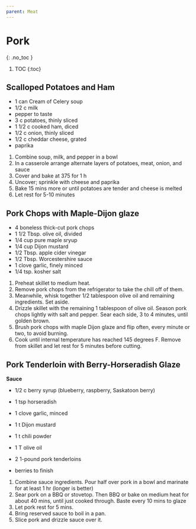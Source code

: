 ```yaml
---
parent: Meat
---
```


# Pork
{: .no_toc }

1. TOC
{:toc}

## Scalloped Potatoes and Ham

* 1 can Cream of Celery soup
* 1/2 c milk
* pepper to taste
* 3 c potatoes, thinly sliced
* 1 1/2 c cooked ham, diced
* 1/2 c onion, thinly sliced
* 1/2 c cheddar cheese, grated
* paprika

1. Combine soup, milk, and pepper in a bowl
2. In a casserole arrange alternate layers of potatoes, meat, onion, and sauce
3. Cover and bake at 375 for 1 h
4. Uncover; sprinkle with cheese and paprika
5. Bake 15 mins more or until potatoes are tender and cheese is melted
6. Let rest for 5-10 minutes


## Pork Chops with Maple-Dijon glaze

* 4 boneless thick-cut pork chops
* 1 1/2 Tbsp. olive oil, divided
* 1/4 cup pure maple sryup
* 1/4 cup Dijon mustard
* 1/2 Tbsp. apple cider vinegar
* 1/2 Tbsp. Worcestershire sauce
* 1 clove garlic, finely minced
* 1/4 tsp. kosher salt

1. Preheat skillet to medium heat. 
2. Remove pork chops from the refrigerator to take the chill off of them. 
3. Meanwhile, whisk together 1/2 tablespoon olive oil and remaining ingredients. Set aside.
4. Drizzle skillet with the remaining 1 tablespoon of olive oil. Season pork chops lightly with salt and pepper. Sear each side, 3 to 4 minutes, until golden brown. 
5. Brush pork chops with maple Dijon glaze and flip often, every minute or two, to avoid burning. 
6. Cook until internal temperature has reached 145 degrees F. Remove from skillet and let rest for 5 minutes before cutting.

## Pork Tenderloin with Berry-Horseradish Glaze

**Sauce**

* 1/2 c berry syrup (blueberry, raspberry, Saskatoon berry)
* 1 tsp horseradish
* 1 clove garlic, minced
* 1 t Dijon mustard
* 1 t chili powder
* 1 T olive oil

* 2 1-pound pork tenderloins
* berries to finish

1. Combine sauce ingredients. Pour half over pork in a bowl and marinate for at least 1 hr (longer is better)
2. Sear pork on a BBQ or stovetop.  Then BBQ or bake on medium heat for about 40 mins, until just cooked through.  Baste every 10 mins to glaze
4. Let pork rest for 5 mins.
1. Bring reserved sauce to boil in a pan.
1. Slice pork and drizzle sauce over it.
